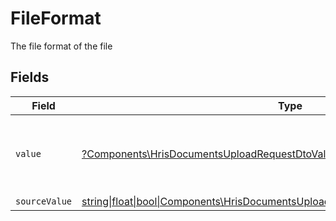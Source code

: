 # FileFormat

The file format of the file


## Fields

| Field                                                                                                                                                    | Type                                                                                                                                                     | Required                                                                                                                                                 | Description                                                                                                                                              | Example                                                                                                                                                  |
| -------------------------------------------------------------------------------------------------------------------------------------------------------- | -------------------------------------------------------------------------------------------------------------------------------------------------------- | -------------------------------------------------------------------------------------------------------------------------------------------------------- | -------------------------------------------------------------------------------------------------------------------------------------------------------- | -------------------------------------------------------------------------------------------------------------------------------------------------------- |
| `value`                                                                                                                                                  | [?Components\HrisDocumentsUploadRequestDtoValue](../../Models/Components/HrisDocumentsUploadRequestDtoValue.md)                                          | :heavy_minus_sign:                                                                                                                                       | The file format of the file, expressed as a file extension                                                                                               | pdf                                                                                                                                                      |
| `sourceValue`                                                                                                                                            | [string\|float\|bool\|Components\HrisDocumentsUploadRequestDtoSourceValue4\|array\|null](../../Models/Components/HrisDocumentsUploadRequestDtoSourceValue.md) | :heavy_minus_sign:                                                                                                                                       | N/A                                                                                                                                                      | application/pdf                                                                                                                                          |
